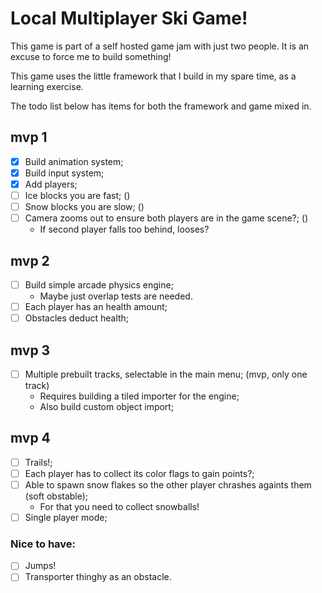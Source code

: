 

# Local Multiplayer Ski Game!
This game is part of a self hosted game jam with just two people. It is an excuse to force me to build something!

This game uses the little framework that I build in my spare time, as a learning exercise.

The todo list below has items for both the framework and game mixed in.

## mvp 1
- [x] Build animation system; 
- [x] Build input system; 
- [x] Add players; 
- [ ] Ice blocks you are fast; ()
- [ ] Snow blocks you are slow; ()
- [ ] Camera zooms out to ensure both players are in the game scene?; ()
    - If second player falls too behind, looses?

## mvp 2
- [ ] Build simple arcade physics engine; 
    - Maybe just overlap tests are needed.
- [ ] Each player has an health amount; 
- [ ] Obstacles deduct health; 

## mvp 3
- [ ] Multiple prebuilt tracks, selectable in the main menu; (mvp, only one track)
    - Requires building a tiled importer for the engine;
    - Also build custom object import;

## mvp 4
- [ ] Trails!;
- [ ] Each player has to collect its color flags to gain points?;
- [ ] Able to spawn snow flakes so the other player chrashes againts them (soft obstable);
    - For that you need to collect snowballs!
- [ ] Single player mode;

### Nice to have:
- [ ] Jumps!
- [ ] Transporter thinghy as an obstacle.
